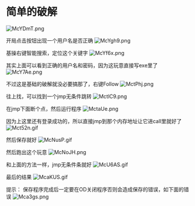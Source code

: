 # 简单的破解
![McYDmT.png](https://s2.ax1x.com/2019/11/18/McYDmT.png)

开局点击按钮出现一个用户名是否正确
![McYgh9.png](https://s2.ax1x.com/2019/11/18/McYgh9.png)


基操右键智能搜索，定位这个关键字
![McYf6x.png](https://s2.ax1x.com/2019/11/18/McYf6x.png)

其实上面可以看到正确的用户名和密码，因为这玩意直接写exe里了
![McY7Ae.png](https://s2.ax1x.com/2019/11/18/McY7Ae.png)

不过这是基础的破解就没必要搞那了，右键Follow
![MctPhj.png](https://s2.ax1x.com/2019/11/18/MctPhj.png)

往上找，可以找到一个jmp无条件跳转
![MctlC9.png](https://s2.ax1x.com/2019/11/18/MctlC9.png)

在jmp下面断个点，然后运行程序
![MctaUe.png](https://s2.ax1x.com/2019/11/18/MctaUe.png)

因为上这里还有登录成功的，所以直接jmp到那个内存地址让它进call里就好了
![Mct52n.gif](https://s2.ax1x.com/2019/11/18/Mct52n.gif)

然后保存就好
![McNusP.gif](https://s2.ax1x.com/2019/11/18/McNusP.gif)

然后跑出这个玩意
![McNoJH.png](https://s2.ax1x.com/2019/11/18/McNoJH.png)

和上面的方法一样，jmp无条件条就好
![McU6AS.gif](https://s2.ax1x.com/2019/11/18/McU6AS.gif)

最后的结果
![McaKUS.gif](https://s2.ax1x.com/2019/11/18/McaKUS.gif)

提示：
保存程序完成后一定要在OD关闭程序否则会造成保存的错误，如下面的错误
![Mca3gs.png](https://s2.ax1x.com/2019/11/18/Mca3gs.png)